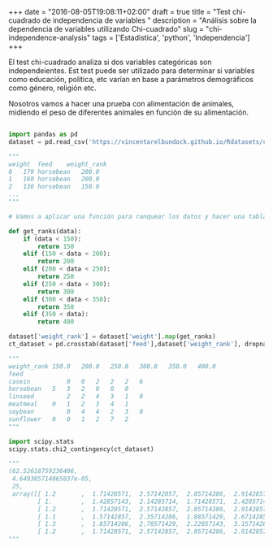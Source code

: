 +++
date = "2016-08-05T19:08:11+02:00"
draft = true
title = "Test chi-cuadrado de independencia de variables <Python>"
description = "Análisis sobre la dependencia de variables utilizando Chi-cuadrado"
slug = "chi-independence-analysis"
tags = ['Estadistica', 'python', 'Independencia']
+++

El test chi-cuadrado analiza si dos variables categóricas son independeientes. Est test puede ser utilizado para determinar si variables como educación, política, etc varían en base a parámetros demográficos como género, religión etc.

Nosotros vamos a hacer una prueba con alimentación de animales, midiendo el peso de diferentes animales en función de su alimentación.


```python

import pandas as pd
dataset = pd.read_csv('https://vincentarelbundock.github.io/Rdatasets/csv/datasets/chickwts.csv',usecols=['weight','feed'])

"""
weight	feed	weight_rank
0	179	horsebean	200.0
1	160	horsebean	200.0
2	136	horsebean	150.0
...
"""

# Vamos a aplicar una función para ranquear los datos y hacer una tabla cruzada con las frecuencias de cada ocurrencia

def get_ranks(data):
    if (data < 150):
        return 150
    elif (150 < data < 200):
        return 200
    elif (200 < data < 250):
        return 250
    elif (250 < data < 300):
        return 300
    elif (300 < data < 350):
        return 350
    elif (350 < data):
        return 400

dataset['weight_rank'] = dataset['weight'].map(get_ranks)
ct_dataset = pd.crosstab(dataset['feed'],dataset['weight_rank'], dropna=True)

"""
weight_rank	150.0	200.0	250.0	300.0	350.0	400.0
feed						
casein	        0	0	2	2	2	6
horsebean	5	3	2	0	0	0
linseed	        2	2	4	3	1	0
meatmeal	0	1	2	3	4	1
soybean	        0	4	4	2	3	0
sunflower	0	0	1	2	7	2
"""

import scipy.stats
scipy.stats.chi2_contingency(ct_dataset)

"""
(62.52618759236406,
 4.649385714865837e-05,
 25,
 array([[ 1.2       ,  1.71428571,  2.57142857,  2.05714286,  2.91428571, 1.54285714],
        [ 1.        ,  1.42857143,  2.14285714,  1.71428571,  2.42857143, 1.28571429],
        [ 1.2       ,  1.71428571,  2.57142857,  2.05714286,  2.91428571, 1.54285714],
        [ 1.1       ,  1.57142857,  2.35714286,  1.88571429,  2.67142857, 1.41428571],
        [ 1.3       ,  1.85714286,  2.78571429,  2.22857143,  3.15714286, 1.67142857],
        [ 1.2       ,  1.71428571,  2.57142857,  2.05714286,  2.91428571, 1.54285714]]))
"""

```
